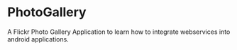 # PhotoGallery
A Flickr Photo Gallery Application to learn how to integrate webservices into android applications.

